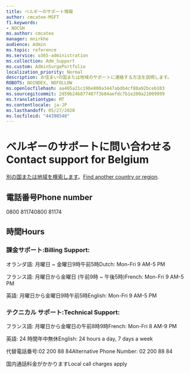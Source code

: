 ```yaml
---
title: ベルギーのサポート情報
author: cmcatee-MSFT
f1.keywords:
- NOCSH
ms.author: cmcatee
manager: mnirkhe
audience: Admin
ms.topic: reference
ms.service: o365-administration
ms.collection: Adm_Support
ms.custom: AdminSurgePortfolio
localization_priority: Normal
description: お住まいの国または地域のサポートに連絡する方法を説明します。
ROBOTS: NOINDEX, NOFOLLOW
ms.openlocfilehash: aa465a21c19be800a3447abdb4cf88a92bceb103
ms.sourcegitcommit: 2d59b24b877487f3b84aefdc7b1e200a21009999
ms.translationtype: MT
ms.contentlocale: ja-JP
ms.lasthandoff: 05/27/2020
ms.locfileid: "44398548"
---
```

# <a name="contact-support-for-belgium"></a><span data-ttu-id="0fc92-103">ベルギーのサポートに問い合わせる</span><span class="sxs-lookup"><span data-stu-id="0fc92-103">Contact support for Belgium</span></span>

<span data-ttu-id="0fc92-104">[別の国または地域を検索します](../contact-support-for-business-products.md)。</span><span class="sxs-lookup"><span data-stu-id="0fc92-104">[Find another country or region](../contact-support-for-business-products.md).</span></span>

## <a name="phone-number"></a><span data-ttu-id="0fc92-105">電話番号</span><span class="sxs-lookup"><span data-stu-id="0fc92-105">Phone number</span></span>
<span data-ttu-id="0fc92-106">0800 81174</span><span class="sxs-lookup"><span data-stu-id="0fc92-106">0800 81174</span></span>

## <a name="hours"></a><span data-ttu-id="0fc92-107">時間</span><span class="sxs-lookup"><span data-stu-id="0fc92-107">Hours</span></span>
### <a name="billing-support"></a><span data-ttu-id="0fc92-108">課金サポート:</span><span class="sxs-lookup"><span data-stu-id="0fc92-108">Billing Support:</span></span>

<span data-ttu-id="0fc92-109">オランダ語: 月曜日 ~ 金曜日9時午前5時</span><span class="sxs-lookup"><span data-stu-id="0fc92-109">Dutch: Mon-Fri 9 AM-5 PM</span></span>

<span data-ttu-id="0fc92-110">フランス語: 月曜日から金曜日 (午前9時 ~ 午後5時)</span><span class="sxs-lookup"><span data-stu-id="0fc92-110">French: Mon-Fri 9 AM-5 PM</span></span>

<span data-ttu-id="0fc92-111">英語: 月曜日から金曜日9時午前5時</span><span class="sxs-lookup"><span data-stu-id="0fc92-111">English: Mon-Fri 9 AM-5 PM</span></span>

### <a name="technical-support"></a><span data-ttu-id="0fc92-112">テクニカル サポート:</span><span class="sxs-lookup"><span data-stu-id="0fc92-112">Technical Support:</span></span>

<span data-ttu-id="0fc92-113">フランス語: 月曜日から金曜日の午前8時9時</span><span class="sxs-lookup"><span data-stu-id="0fc92-113">French: Mon-Fri 8 AM-9 PM</span></span>

<span data-ttu-id="0fc92-114">英語: 24 時間年中無休</span><span class="sxs-lookup"><span data-stu-id="0fc92-114">English: 24 hours a day, 7 days a week</span></span>

<span data-ttu-id="0fc92-115">代替電話番号:02 200 88 84</span><span class="sxs-lookup"><span data-stu-id="0fc92-115">Alternative Phone Number: 02 200 88 84</span></span>

<span data-ttu-id="0fc92-116">国内通話料金がかかります</span><span class="sxs-lookup"><span data-stu-id="0fc92-116">Local call charges apply</span></span>
